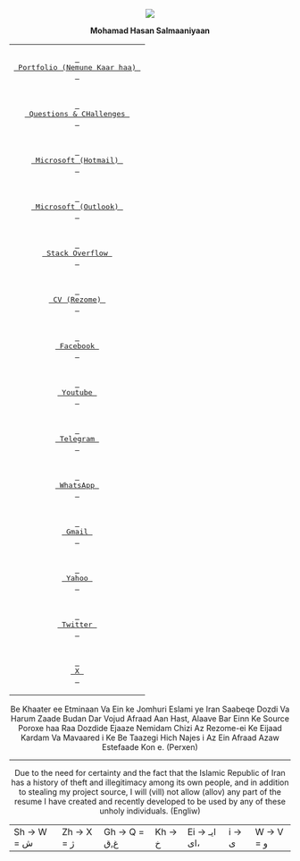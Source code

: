 <p align='center'>
 <img src="https://lh3.googleusercontent.com/a/ACg8ocKU6LTF-Ba4aBVlLdnogNVDczyhSwQZHi63tCOLbno2pvLR6fJB=s150-c-no">
</p>
  
<p align='center'>
  <strong>Mohamad Hasan Salmaaniyaan</strong>
</p>
<div align="center">
   <table>
    
   <tr>
        <td colspan='2'>
             <p align='center'><a href="https://github.com/mohamadhasansalmaaniyaan72/Portfolio-Nemune-Kaar-haa-/releases/download/main/Portfolio.Nemune.Kaar.haa.pdf"><kbd> <br> Portfolio (Nemune Kaar haa) <br> </kbd></a></p>
        </td>
   </tr>
    
   <tr>
       <td colspan='2'>
             <p align='center'><a href="https://github.com/mohamadhasansalmaaniyaan72/Questions-CHallenges/issues"><kbd> <br> Questions & CHallenges <br> </kbd></a></p>
       </td>
   </tr>

  <tr>
       <td colspan='2'>
             <p align='center'><a href="https://learn.microsoft.com/en-us/users/mohammadhasansalmanian-5415/"><kbd> <br> Microsoft (Hotmail) <br> </kbd></a></p>
       </td>
  </tr>
 
  <tr>
       <td colspan='2'>
             <p align='center'><a href="https://learn.microsoft.com/en-us/users/mohamadhasansalmaaniyaan-1957/"><kbd> <br> Microsoft (Outlook) <br> </kbd></a></p>
       </td>
  </tr>
   
   <tr>
       <td colspan='2'>
             <p align='center'><a href="https://stackoverflow.com/users/5234401/mohamad-hasan-salmaaniyaan"><kbd> <br> Stack Overflow <br> </kbd></a></p>
       </td>
   </tr>
  
   <tr>
       <td colspan='2'>
             <p align='center'><a href="https://cvbuilder.me/resume/fa/10638339-54f0-452f-9666-87ba49ff7dea"><kbd> <br> CV (Rezome) <br> </kbd></a></p>
       </td>
   </tr>
    
   <tr>
       <td colspan='2'>
             <p align='center'><a href="https://www.facebook.com/mohamad.hasan.salmaaniyaan"><kbd> <br> Facebook <br> </kbd></a></p>
       </td>
   </tr>

   <tr>
       <td colspan='2'>
             <p align='center'><a href="https://www.youtube.com/@mohamadhasansalmaaniyaan"><kbd> <br> Youtube <br> </kbd></a></p>
       </td>
   </tr>
   
   <tr>
       <td colspan='2'>
             <p align='center'><a href="https://t.me/Mohamad_Hasan_Salmaaniyaan"><kbd> <br> Telegram <br> </kbd></a></p>
       </td>
   </tr>
   
   <tr>
       <td colspan='2'>
             <p align='center'><a href="https://wa.me/989130226121"><kbd> <br> WhatsApp <br> </kbd></a></p>
       </td>
   </tr>
   
   <tr>
       <td colspan='2'>
             <p align='center'><a href="mailto:mh.salmanian@gmail.com"><kbd> <br> Gmail <br> </kbd></a></p>
       </td>
   </tr>
   
   <tr>
       <td colspan='2'>
             <p align='center'><a href="mailto:mh.salmanian@yahoo.com"><kbd> <br> Yahoo <br> </kbd></a></p>
       </td>
   </tr>
   
   <tr>
       <td colspan='2'>
         <p align='center'><a href="https://twitter.com/salmaaniyaan72"><kbd> <br> Twitter <br> </kbd></a></p>
       </td>
   </tr>
   
   <tr>
       <td colspan='2'>
             <p align='center'><a href="https://x.com/salmaaniyaan72"><kbd> <br> X <br> </kbd></a></p>
       </td>
   </tr>
 </table>

Be Khaater ee Etminaan Va Ein ke Jomhuri Eslami ye Iran Saabeqe Dozdi Va Harum Zaade Budan Dar Vojud Afraad Aan Hast, Alaave Bar Einn Ke Source Poroxe haa Raa
Dozdide Ejaaze Nemidam Chizi Az Rezome-ei Ke Eijaad Kardam Va Mavaared i Ke Be Taazegi Hich Najes i Az Ein Afraad Azaw Estefaade Kon e. (Perxen)

----
Due to the need for certainty and the fact that the Islamic Republic of Iran has a history of theft and illegitimacy among its own people, and in addition to stealing my project source, I will (vill) not allow (allov) any part of the resume I have created and recently developed to be used by any of these unholy individuals. (Engliw)

<table>
 <tr>
  <td>
   Sh -> W = ش
  </td>
   
  <td>
   Zh -> X = ژ
  </td>

  <td>
   Gh -> Q = غ,ق
  </td>

  <td>
   Kh -> خ
  </td>

  <td>
   Ei -> ایـ ،ای
  </td>

  <td>
   i -> ی
  </td>

  <td>
   W -> V = و
  </td>
 </tr>
</table>


</div>
